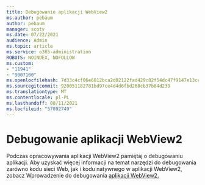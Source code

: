 ```yaml
---
title: Debugowanie aplikacji WebView2
ms.author: pebaum
author: pebaum
manager: scotv
ms.date: 07/22/2021
audience: Admin
ms.topic: article
ms.service: o365-administration
ROBOTS: NOINDEX, NOFOLLOW
ms.custom:
- "11941"
- "9007100"
ms.openlocfilehash: 7d33c4cf06e6812bca2d02122fad429c82f54dc47f9147e13cc57c7b1bff689f
ms.sourcegitcommit: 920051182781bd97ce4d4d6fbd268cb37b84d239
ms.translationtype: MT
ms.contentlocale: pl-PL
ms.lasthandoff: 08/11/2021
ms.locfileid: "57892749"
---
```

# <a name="debug-webview2-apps"></a>Debugowanie aplikacji WebView2

Podczas opracowywania aplikacji WebView2 pamiętaj o debugowaniu aplikacji. Aby uzyskać więcej informacji na temat narzędzi do debugowania zarówno kodu sieci Web, jak i kodu natywnego w aplikacji WebView2, zobacz Wprowadzenie do debugowania [aplikacji WebView2.](https://docs.microsoft.com/microsoft-edge/webview2/how-to/debug)